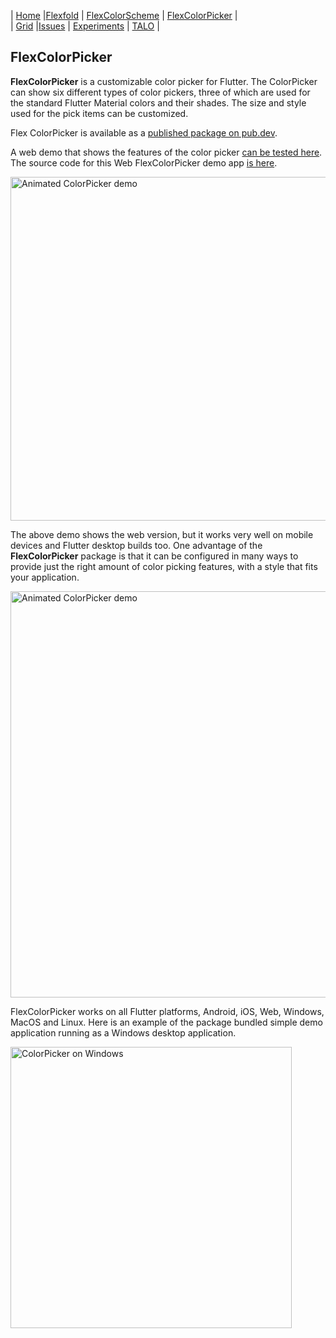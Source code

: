 | [Home](README)   |[Flexfold](flexfold) | [FlexColorScheme](colorscheme) | [FlexColorPicker](colorpicker) |  
| [Grid](gridview) |[Issues](issues)     | [Experiments](experiments)     | [TALO](talo)                   |

## FlexColorPicker

**FlexColorPicker** is a customizable color picker for Flutter. The ColorPicker can show six different types of 
color pickers, three of which are used for the standard Flutter Material colors and their shades. 
The size and style used for the pick items can be customized.

Flex ColorPicker is available as a [published package on pub.dev](https://pub.dev/packages/flex_color_picker).

A web demo that shows the features of the color picker [can be tested here](http://rydmike.com/democolorpicker).
The source code for this Web FlexColorPicker demo app [is here](https://github.com/rydmike/color_picker_demo).

<img src="https://rydmike.com/assets/ColorPickerWeb.gif?raw=true" alt="Animated ColorPicker demo" width="550"/>

The above demo shows the web version, but it works very well on mobile devices and Flutter desktop builds too.
One advantage of the **FlexColorPicker** package is that it can be configured in many ways to provide just 
the right amount of color picking features, with a style that fits your application.

<img src="https://rydmike.com/assets/ColorPickerAllSize50.png?raw=true" width="650" alt="Animated ColorPicker demo"/>

FlexColorPicker works on all Flutter platforms, Android, iOS, Web, Windows, MacOS and Linux. Here is an
example of the package bundled simple demo application running as a Windows desktop application.

<img src="https://github.com/rydmike/flex_color_picker/blob/master/resources/ColorPickerEnterCode.gif?raw=true" alt="ColorPicker on Windows" width="450"/>
